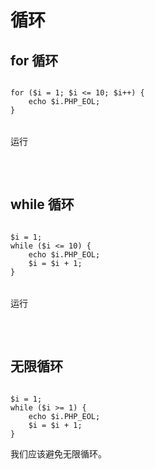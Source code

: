 # 循环

## for 循环

<pre x-data>
<code class="language-PHP" x-ref="code">
for ($i = 1; $i <= 10; $i++) {
    echo $i.PHP_EOL;
}
</code>
<div class="flex justify-end">
<div class="btn" x-on:click="$store.r1=window.runner($refs.code.innerText)">运行</div>
</div></pre>

<pre x-data x-show="$store.r1 != ''">
<code x-html="$store.r1" class="mt-2"></code>
</pre>

## while 循环

<pre x-data>
<code class="language-PHP" x-ref="code">
$i = 1;
while ($i <= 10) {
    echo $i.PHP_EOL;
    $i = $i + 1;
}
</code>
<div class="flex justify-end">
<div class="btn" x-on:click="$store.r2=window.runner($refs.code.innerText)">运行</div>
</div></pre>

<pre x-data x-show="$store.r2 != ''">
<code x-html="$store.r2" class="mt-2"></code>
</pre>

## 无限循环

<pre x-data>
<code class="language-PHP">
$i = 1;
while ($i >= 1) {
    echo $i.PHP_EOL;
    $i = $i + 1;
}
</code></pre>

我们应该避免无限循环。

<script>
window.document.addEventListener('alpine:init', () => {
    Alpine.store('r1', '')
    Alpine.store('r2', '')
    Alpine.store('r3', '')
})

window.Alpine.start()
</script>
